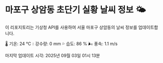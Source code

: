 
# 마포구 상암동 초단기 실황 날씨 정보 🌤️

이 리포지토리는 기상청 API를 사용하여 서울 마포구 상암동의 날씨 정보를 업데이트합니다. 

🌡️ 기온: 24 ℃
💧 강수량: 0 mm
💦 습도: 86 %
🌬️ 풍속: 1.1 m/s

마지막 업데이트 시각: 2025년 09월 03일 01시 13분    
